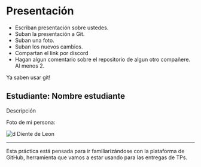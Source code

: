 # Presentación

- Escriban presentación sobre ustedes.
- Suban la presentación a Git.
- Suban una foto.
- Suban los nuevos cambios.
- Compartan el link por discord
- Hagan algun comentario sobre el repositorio de algun otro compañere. Al menos 2.

Ya saben usar git!


## Estudiante: Nombre estudiante

Descripción

Foto de mi persona:

![d](https://www.researchgate.net/profile/Hector-Riveros/publication/325497713/figure/fig4/AS:632694547423250@1527857543851/Figura-6-Fotografia-del-sol-y-la-luna-tomada-desde-el-polo-norte-terrestre.png)
Diente de Leon

------

Esta práctica está pensada para ir familiarizándose con la plataforma de GitHub, herramienta que vamos a estar usando para las entregas de TPs.

